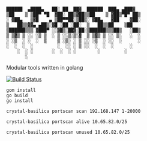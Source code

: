  ```
 ██████  ▄████▄   ██░ ██  ██▓  ██████  ███▄ ▄███▓
▒██    ▒ ▒██▀ ▀█  ▓██░ ██▒▓██▒▒██    ▒ ▓██▒▀█▀ ██▒
░ ▓██▄   ▒▓█    ▄ ▒██▀▀██░▒██▒░ ▓██▄   ▓██    ▓██░
 ▒   ██▒▒▓▓▄ ▄██▒░▓█ ░██ ░██░  ▒   ██▒▒██    ▒██
▒██████▒▒▒ ▓███▀ ░░▓█▒░██▓░██░▒██████▒▒▒██▒   ░██▒
▒ ▒▓▒ ▒ ░░ ░▒ ▒  ░ ▒ ░░▒░▒░▓  ▒ ▒▓▒ ▒ ░░ ▒░   ░  ░
░ ░▒  ░ ░  ░  ▒    ▒ ░▒░ ░ ▒ ░░ ░▒  ░ ░░  ░      ░
░  ░  ░  ░         ░  ░░ ░ ▒ ░░  ░  ░  ░      ░   
     ░  ░ ░       ░  ░  ░ ░        ░         ░   
        ░                                                                                                            

```

Modular tools written in golang


[![Build Status](https://travis-ci.org/AlexsJones/crystal-basilica.svg?branch=master)](https://travis-ci.org/AlexsJones/crystal-basilica)

```
gom install
go build
go install
```

```
crystal-basilica portscan scan 192.168.147 1-20000
```
```
crystal-basilica portscan alive 10.65.82.0/25
```
```
crystal-basilica portscan unused 10.65.82.0/25
```

